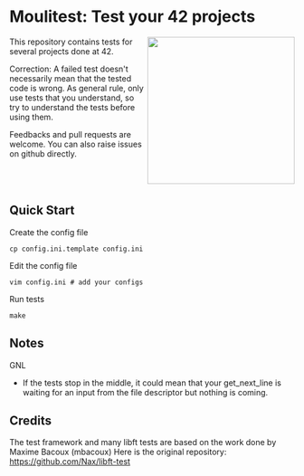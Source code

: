 # Moulitest: Test your 42 projects

<img align="right" height="260" src="http://i.imgur.com/3p0Xg7Z.png">

This repository contains tests for several projects done at 42.

Correction: A failed test doesn't necessarily mean that the tested code is wrong. As general rule, only use tests that you understand, so try to understand the tests before using them.

Feedbacks and pull requests are welcome. You can also raise issues on github directly.

<br /><br />
Quick Start
---
Create the config file

	cp config.ini.template config.ini

Edit the config file

	vim config.ini # add your configs

Run tests
	
	make
	

Notes
---
GNL

* If the tests stop in the middle, it could mean that your get_next_line is waiting for an input from the file descriptor but nothing is coming.

Credits
---

The test framework and many libft tests are based on the work done by Maxime Bacoux (mbacoux)
Here is the original repository: https://github.com/Nax/libft-test
